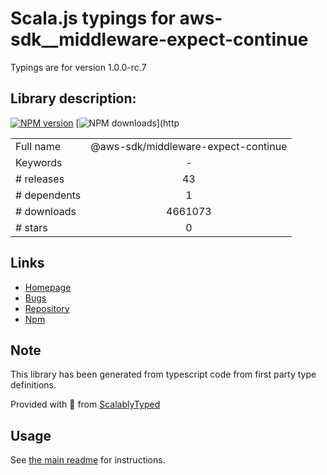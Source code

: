 
# Scala.js typings for aws-sdk__middleware-expect-continue

Typings are for version 1.0.0-rc.7

## Library description:
[![NPM version](https://img.shields.io/npm/v/@aws-sdk/middleware-expect-continue/latest.svg)](https://www.npmjs.com/package/@aws-sdk/middleware-expect-continue) [![NPM downloads](https://img.shields.io/npm/dm/@aws-sdk/middleware-expect-continue.svg)](http

|                    |                 |
| ------------------ | :-------------: |
| Full name          | @aws-sdk/middleware-expect-continue |
| Keywords           | - |
| # releases         | 43 |
| # dependents       | 1 |
| # downloads        | 4661073 |
| # stars            | 0 |

## Links
- [Homepage](https://github.com/aws/aws-sdk-js-v3/tree/main/packages/middleware-expect-continue)
- [Bugs](https://github.com/aws/aws-sdk-js-v3/issues)
- [Repository](https://github.com/aws/aws-sdk-js-v3)
- [Npm](https://www.npmjs.com/package/%40aws-sdk%2Fmiddleware-expect-continue)
    


## Note
This library has been generated from typescript code from first party type definitions.

Provided with :purple_heart: from [ScalablyTyped](https://github.com/oyvindberg/ScalablyTyped)

## Usage
See [the main readme](../../readme.md) for instructions.


